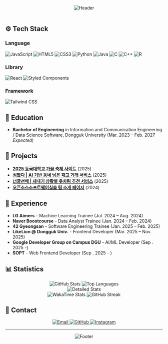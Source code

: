 <div align="center">
  <img src="https://capsule-render.vercel.app/api?type=rect&color=9b59b6&height=200&section=header&text=Park%20Won&fontSize=50&fontColor=ffffff&fontAlignY=50" alt="Header" />
</div>

<br>

## ⚙️ Tech Stack

### Language

<img src="https://img.shields.io/badge/JavaScript-F7DF1E?style=for-the-badge&logo=javascript&logoColor=black" alt="JavaScript" /> <img src="https://img.shields.io/badge/HTML5-E34F26?style=for-the-badge&logo=html5&logoColor=white" alt="HTML5" /> <img src="https://img.shields.io/badge/CSS3-1572B6?style=for-the-badge&logo=css3&logoColor=white" alt="CSS3" /> <img src="https://img.shields.io/badge/Python-3776AB?style=for-the-badge&logo=python&logoColor=white" alt="Python" /> <img src="https://img.shields.io/badge/Java-ED8B00?style=for-the-badge&logo=openjdk&logoColor=white" alt="Java" /> <img src="https://img.shields.io/badge/C-00599C?style=for-the-badge&logo=c&logoColor=white" alt="C" /> <img src="https://img.shields.io/badge/C%2B%2B-00599C?style=for-the-badge&logo=c%2B%2B&logoColor=white" alt="C++" /> <img src="https://img.shields.io/badge/R-276DC3?style=for-the-badge&logo=r&logoColor=white" alt="R" />

### Library

<img src="https://img.shields.io/badge/React-61DAFB?style=for-the-badge&logo=react&logoColor=black" alt="React" /> <img src="https://img.shields.io/badge/styled--components-DB7093?style=for-the-badge&logo=styled-components&logoColor=white" alt="Styled Components" />

### Framework

<img src="https://img.shields.io/badge/Tailwind_CSS-38B2AC?style=for-the-badge&logo=tailwind-css&logoColor=white" alt="Tailwind CSS" />

<br>

## 📍 Education

- **Bachelor of Engineering** in Information and Communication Engineering / Data Science Software, Dongguk University (Mar. 2023 – Feb. 2027 _Expected_)

## 🚀 Projects

- [**2025 동국대학교 가을 축제 사이트**](https://github.com/LikeLion-at-DGU/2025_fall_festival_front.git) (2025)
- [**심봤다 | AI 기반 동네 남은 재고 거래 서비스**](https://github.com/wonpark1/2025-hackathon-5-simbatda-frontend.git) (2025)
- [**너굴선배 | 새내기 상황별 옷차림 추천 서비스**](https://github.com/wonpark1/2025-simba-1---.git) (2025)
- [**오픈소스소프트웨어실습 팀 소개 페이지**](https://github.com/wonpark1/2025-1-OSSPrac-BeefFried-03.git) (2024)

## 💼 Experience

- **LG Aimers** - Machine Learning Trainee (Jul. 2024 – Aug. 2024)
- **Naver Boostcourse** - Data Analyst Trainee (Jan. 2024 – Feb. 2024)
- **42 Gyeongsan** - Software Engineering Trainee (Jan. 2025 – Feb. 2025)
- **LikeLion @ Dongguk Univ.** - Frontend Developer (Mar. 2025 – Nov. 2025)
- **Google Developer Group on Campus DGU** - AI/ML Developer (Sep . 2025 -)
- **SOPT** - Web Frontend Developer (Sep . 2025 - )

## 📊 Statistics

<div align="center">
  <img src="https://github-readme-stats.vercel.app/api?username=wonpark1&show_icons=true&theme=default&hide_border=false&count_private=true&include_all_commits=true" alt="GitHub Stats" />
  <img src="https://github-readme-stats.vercel.app/api/top-langs/?username=wonpark1&layout=compact&theme=default&hide_border=false&langs_count=8" alt="Top Languages" />
</div>

<div align="center">
  <img src="https://github-readme-stats.vercel.app/api?username=wonpark1&show_icons=true&theme=default&hide_border=false&count_private=true&include_all_commits=true&custom_title=Won%20Park's%20Detailed%20GitHub%20Stats&show_icons=true&title_color=0366d6&icon_color=0366d6&text_color=24292e&bg_color=ffffff&hide_border=false" alt="Detailed Stats" />
</div>

<div align="center">
  <img src="https://github-readme-stats.vercel.app/api/wakatime?username=wonpark1&theme=default&hide_border=false" alt="WakaTime Stats" />
  <img src="https://github-readme-streak-stats.herokuapp.com/?user=wonpark1&theme=default&hide_border=false" alt="GitHub Streak" />
</div>

## 📧 Contact

<div align="center">
  <a href="mailto:qkrdnjs0323@gmail.com">
    <img src="https://img.shields.io/badge/Email-qkrdnjs0323@gmail.com-red?style=for-the-badge&logo=gmail&logoColor=white" alt="Email" />
  </a>
  <a href="https://github.com/wonpark1">
    <img src="https://img.shields.io/badge/GitHub-wonpark1-black?style=for-the-badge&logo=github&logoColor=white" alt="GitHub" />
  </a>
  <a href="https://www.instagram.com/qkr.won/">
    <img src="https://img.shields.io/badge/Instagram-qkr.won-pink?style=for-the-badge&logo=instagram&logoColor=white" alt="Instagram" />
  </a>
</div>

---

<div align="center">
  <img src="https://capsule-render.vercel.app/api?type=rect&color=9b59b6&height=100&section=footer" alt="Footer" />
</div>
